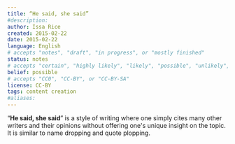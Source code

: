 ```yaml
---
title: “He said, she said”
#description: 
author: Issa Rice
created: 2015-02-22
date: 2015-02-22
language: English
# accepts "notes", "draft", "in progress", or "mostly finished"
status: notes
# accepts "certain", "highly likely", "likely", "possible", "unlikely", "highly unlikely", "remote", "impossible", "log", "emotional", or "fiction"
belief: possible
# accepts "CC0", "CC-BY", or "CC-BY-SA"
license: CC-BY
tags: content creation
#aliases: 
---
```


“**He said, she said**” is a style of writing where one simply cites many other writers and their opinions without offering one's unique insight on the topic.
It is similar to name dropping and quote plopping.
